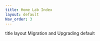 ```yaml
---
title: Home Lab Index
layout: default
Nav_order: 3
---
```


title	layout
Migration and Upgrading
default

